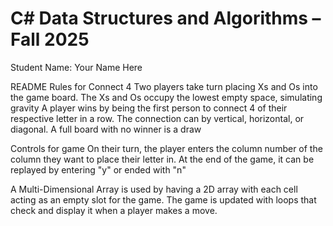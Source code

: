 # C# Data Structures and Algorithms – Fall 2025
Student Name: Your Name Here

README
Rules for Connect 4
Two players take turn placing Xs and Os into the game board. The Xs and Os occupy the lowest empty space, simulating gravity
A player wins by being the first person to connect 4 of their respective letter in a row.
The connection can by vertical, horizontal, or diagonal.
A full board with no winner is a draw

Controls for game
On their turn, the player enters the column number of the column they want to place their letter in.
At the end of the game, it can be replayed by entering "y" or ended with "n"

A Multi-Dimensional Array is used by having a 2D array with each cell acting as an empty slot for the game.
The game is updated with loops that check and display it when a player makes a move.
